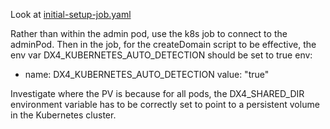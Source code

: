 Look at [initial-setup-job.yaml](CSB/templates/initial-setup-job.yaml)

Rather than within the admin pod, use the k8s job to connect to the adminPod. Then in the job, for the createDomain script to be effective, the env var DX4_KUBERNETES_AUTO_DETECTION should be set to true
env:
  - name: DX4_KUBERNETES_AUTO_DETECTION
    value: "true"



Investigate where the PV is because for all pods, the DX4_SHARED_DIR environment variable has to be correctly set to point to a persistent volume in the Kubernetes cluster.
